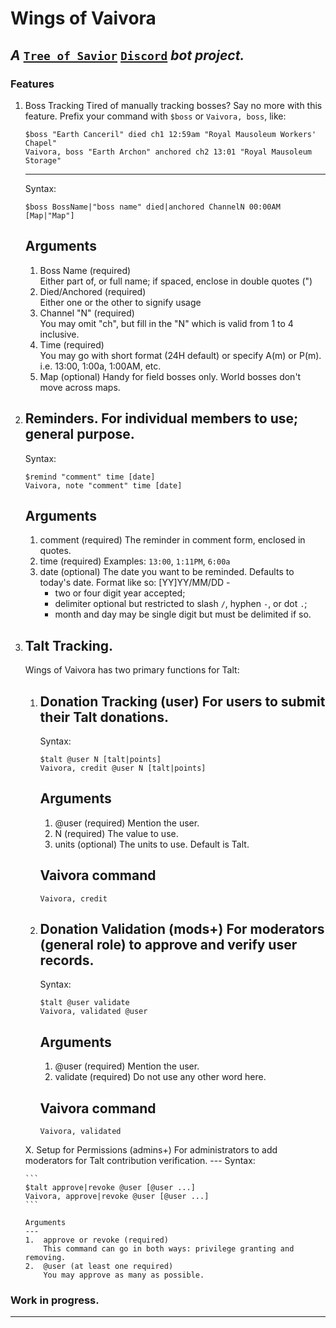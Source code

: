 # Wings of Vaivora
 _A_ [`Tree of Savior`](https://treeofsavior.com) [`Discord`](https://discordapp.com) _bot project._
---

### Features
1.  Boss Tracking
    Tired of manually tracking bosses? Say no more with this feature.
    Prefix your command with `$boss` or `Vaivora, boss`, like:

    ```
    $boss "Earth Canceril" died ch1 12:59am "Royal Mausoleum Workers' Chapel"
    Vaivora, boss "Earth Archon" anchored ch2 13:01 "Royal Mausoleum Storage"
    ```
    ---
    Syntax:

    ```
    $boss BossName|"boss name" died|anchored ChannelN 00:00AM [Map|"Map"]
    ```

    Arguments
    ---
    1.  Boss Name (required)  
        Either part of, or full name; if spaced, enclose in double quotes (\")
    2.  Died/Anchored (required)  
        Either one or the other to signify usage
    3.  Channel "N" (required)  
        You may omit "ch", but fill in the "N" which is valid from 1 to 4 inclusive.
    4.  Time (required)  
        You may go with short format (24H default) or specify A(m) or P(m). i.e. 13:00, 1:00a, 1:00AM, etc.
    5.  Map (optional)
        Handy for field bosses only. World bosses don't move across maps.

2.  Reminders.
    For individual members to use; general purpose.
    ---
    Syntax:

    ```
    $remind "comment" time [date]
    Vaivora, note "comment" time [date]
    ```

    Arguments
    ---
    1.  comment (required)
        The reminder in comment form, enclosed in quotes.
    2.  time (required)
        Examples: `13:00`, `1:11PM`, `6:00a`
    3.  date (optional)
        The date you want to be reminded. Defaults to today's date.
        Format like so: \[YY\]YY/MM/DD -
        + two or four digit year accepted;
        + delimiter optional but restricted to slash `/`, hyphen `-`, or dot `.`;
        + month and day may be single digit but must be delimited if so.

3.  Talt Tracking.
    ---

    Wings of Vaivora has two primary functions for Talt:

    1.  Donation Tracking (user)
        For users to submit their Talt donations.
        ---
        Syntax:

        ```
        $talt @user N [talt|points]
        Vaivora, credit @user N [talt|points]
        ```

        Arguments
        ---
        1.  @user (required)
            Mention the user.
        2.  N (required)
            The value to use.
        3. units (optional)
            The units to use. Default is Talt.

        Vaivora command
        ---
        `Vaivora, credit`

    2. Donation Validation (mods+)
        For moderators (general role) to approve and verify user records.
        ---
        Syntax:

        ```
        $talt @user validate
        Vaivora, validated @user
        ```

        Arguments
        ---
        1.  @user (required)
            Mention the user.
        2.  validate (required)
            Do not use any other word here.

        Vaivora command
        ---
        `Vaivora, validated`

    X. Setup for Permissions (admins+)
        For administrators to add moderators for Talt contribution verification.
        ---
        Syntax:

        ```
        $talt approve|revoke @user [@user ...]
        Vaivora, approve|revoke @user [@user ...]
        ```

        Arguments
        ---
        1.  approve or revoke (required)
            This command can go in both ways: privilege granting and removing.
        2.  @user (at least one required)
            You may approve as many as possible.

### Work in progress.
---